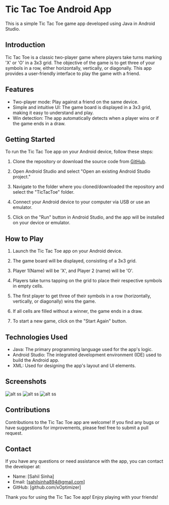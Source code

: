 # Tic Tac Toe Android App

This is a simple Tic Tac Toe game app developed using Java in Android Studio.

## Introduction

Tic Tac Toe is a classic two-player game where players take turns marking 'X' or 'O' in a 3x3 grid. The objective of the game is to get three of your symbols in a row, either horizontally, vertically, or diagonally. This app provides a user-friendly interface to play the game with a friend.

## Features

- Two-player mode: Play against a friend on the same device.
- Simple and intuitive UI: The game board is displayed in a 3x3 grid, making it easy to understand and play.
- Win detection: The app automatically detects when a player wins or if the game ends in a draw.

## Getting Started

To run the Tic Tac Toe app on your Android device, follow these steps:

1. Clone the repository or download the source code from [GitHub](https://github.com/xOptimizer/tic-tac-toe-app).

2. Open Android Studio and select "Open an existing Android Studio project."

3. Navigate to the folder where you cloned/downloaded the repository and select the "TicTacToe" folder.

4. Connect your Android device to your computer via USB or use an emulator.

5. Click on the "Run" button in Android Studio, and the app will be installed on your device or emulator.

## How to Play

1. Launch the Tic Tac Toe app on your Android device.

2. The game board will be displayed, consisting of a 3x3 grid.

3. Player 1(Name) will be 'X', and Player 2 (name) will be 'O'.

4. Players take turns tapping on the grid to place their respective symbols in empty cells.

5. The first player to get three of their symbols in a row (horizontally, vertically, or diagonally) wins the game.

6. If all cells are filled without a winner, the game ends in a draw.

7. To start a new game, click on the "Start Again" button.

## Technologies Used

- Java: The primary programming language used for the app's logic.
- Android Studio: The integrated development environment (IDE) used to build the Android app.
- XML: Used for designing the app's layout and UI elements.

## Screenshots 
  ![alt ss](https://github.com/xOptimizer/Tic-Tac-Toe/blob/master/Images/IMG-20240326-WA0022.jpg)
  ![alt ss](https://github.com/xOptimizer/Tic-Tac-Toe/blob/master/Images/IMG-20240326-WA0021.jpg)
  ![alt ss](https://github.com/xOptimizer/Tic-Tac-Toe/blob/master/Images/IMG-20240326-WA0020.jpg) 
  

## Contributions

Contributions to the Tic Tac Toe app are welcome! If you find any bugs or have suggestions for improvements, please feel free to submit a pull request.

## Contact

If you have any questions or need assistance with the app, you can contact the developer at:

- Name: [Sahil Sinha]
- Email: [sahilsinha894@gmail.com]
- GitHub: [github.com/xOptimizer]

Thank you for using the Tic Tac Toe app! Enjoy playing with your friends!
